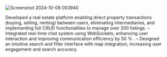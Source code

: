 ![Screenshot 2024-10-08 003940](https://github.com/user-attachments/assets/b8a4eff7-96c3-4849-b3fe-33b907bbac33)


Developed a real estate platform enabling direct property transactions (buying, selling, renting) between users,
eliminating intermediaries, and implementing full CRUD functionalities to manage over 200 listings.
– Integrated real-time chat system using WebSockets, enhancing user interaction and improving communication
efficiency by 50 % .
– Designed an intuitive search and filter interface with map integration, increasing user engagement and search
accuracy.
